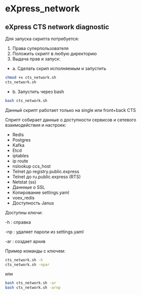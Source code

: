 # eXpress_network
## eXpress CTS network diagnostic

Для запуска скрипта потребуется:
1. Права суперпользователя
2. Положить скрипт в любую директорию
3. Выдача прав и запуск:
- a. Сделать скрип исполняемым и запустить   
```bash
chmod +x cts_network.sh
cts_network.sh
```
- b. Запустить через bash
```bash
bash cts_network.sh
```
Данный скрипт работает только на single или front+back CTS

Сприпт собирает данные о доступности сервисов и сетевого взаимодействия и настроек:

- Redis
- Postgres
- Kafka
- Etcd
- iptables
- ip route
- nslookup ccs_host
- Telnet до registry.public.express
- Telnet до ru.public.express (RTS)
- Netstat (ss)
- Даннные о SSL
- Копирование settings.yaml
- voex_redis
- Доступность Janus


Доступны ключи:

-h : справка

-np : удаляет пароли из settings.yaml

-ar : создает архив

Пример команды с ключем:

```bash
cts_network.sh -h
cts_network.sh -npar
```
или
```bash
bash cts_network.sh -ar
bash cts_network.sh -arnp
```